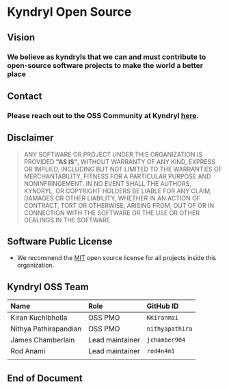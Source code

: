 # Kyndryl Open Source

## Vision

### We believe as kyndryls that we can and must contribute to open-source software projects to make the world a better place

## Contact

### Please reach out to the OSS Community at Kyndryl [here](mailto:open-source@kyndryl.com).

## Disclaimer

>ANY SOFTWARE OR PROJECT UNDER THIS ORGANIZATION IS PROVIDED **"AS IS"**, WITHOUT WARRANTY OF ANY KIND, EXPRESS OR IMPLIED, INCLUDING BUT NOT LIMITED TO THE WARRANTIES OF MERCHANTABILITY, FITNESS FOR A PARTICULAR PURPOSE AND NONINFRINGEMENT. IN NO EVENT SHALL THE AUTHORS, KYNDRYL, OR COPYRIGHT HOLDERS BE LIABLE FOR ANY CLAIM, DAMAGES OR OTHER LIABILITY, WHETHER IN AN ACTION OF CONTRACT, TORT OR OTHERWISE, ARISING FROM, OUT OF OR IN CONNECTION WITH THE SOFTWARE OR THE USE OR OTHER DEALINGS IN THE SOFTWARE.

## Software Public License

* We recommend the [MIT](https://opensource.org/licenses/MIT) open source license for all projects inside this organization.

## Kyndryl OSS Team

| **Name** | **Role** | **GitHub ID** |
|:---------------|:---------------|:---------------|
| Kiran Kuchibhotla | OSS PMO | `KKiranmai ` |
| Nithya Pathirapandian | OSS PMO | `nithyapathira` |
| James Chamberlain | Lead maintainer | `jchamber904` |
| Rod Anami | Lead maintainer | `rod4n4m1` |
| | | |

## End of Document
